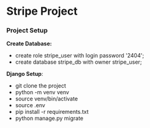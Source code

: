 # Stripe Project


### Project Setup


<b>Create Database:</b>

  - create role stripe_user with login password '2404';
  - create database stripe_db with owner stripe_user;
  
<b>Django Setup</b>:
 - git clone the project
 - python -m venv venv
 - source venv/bin/activate
 - source .env
 - pip install -r requirements.txt
 - python manage.py migrate

